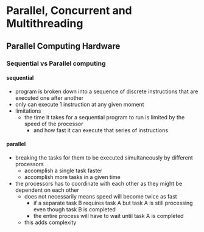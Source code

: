 # Parallel, Concurrent and Multithreading
## Parallel Computing Hardware
### Sequential vs Parallel computing
#### sequential
- program is broken down into a sequence of discrete instructions that are executed one after another
- only can execute 1 instruction at any given moment
- limitations
  - the time it takes for a sequential program to run is limited by the speed of the processor
    - and how fast it can execute that series of instructions
#### parallel
- breaking the tasks for them to be executed simultaneously by different processors
  - accomplish a single task faster
  - accomplish more tasks in a given time
- the processors has to coordinate with each other as they might be dependent on each other
  - does not necessarily means speed will become twice as fast
    - if a separate task B requires task A but task A is still processing even though task B is completed
    - the entire process will have to wait until task A is completed
  - this adds complexity
